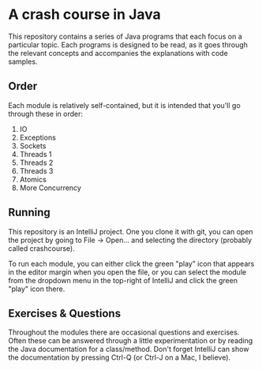 # A crash course in Java

This repository contains a series of Java programs that each focus on a particular topic. Each programs is designed to be read, as it goes through the relevant concepts and accompanies the explanations with code samples.

## Order
Each module is relatively self-contained, but it is intended that you'll go through these in order:
1. IO
2. Exceptions
3. Sockets
4. Threads 1
5. Threads 2
6. Threads 3
7. Atomics
8. More Concurrency

## Running
This repository is an IntelliJ project. One you clone it with git, you can open the project by going to File -> Open... and selecting the directory (probably called crashcourse).

To run each module, you can either click the green "play" icon that appears in the editor margin when you open the file, or you can select the module from the dropdown menu in the top-right of IntelliJ and click the green "play" icon there.

## Exercises & Questions
Throughout the modules there are occasional questions and exercises. Often these can be answered through a little experimentation or by reading the Java documentation for a class/method. Don't forget IntelliJ can show the documentation by pressing Ctrl-Q (or Ctrl-J on a Mac, I believe).
